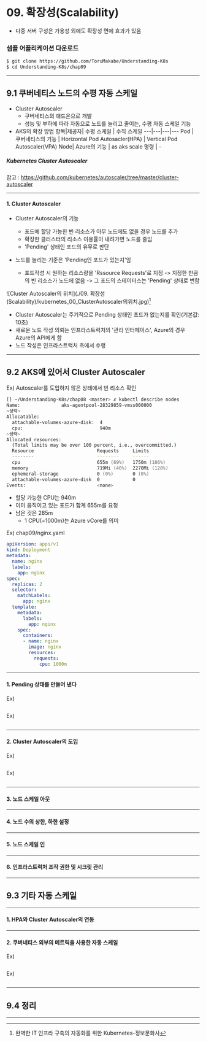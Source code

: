 # 09. 확장성(Scalability)
* 다중 서버 구성은 가용성 외에도 확장성 면에 효과가 있음

### 샘플 어플리케이션 다운로드
```zsh
$ git clone https://github.com/ToruMakabe/Understanding-K8s
$ cd Understanding-K8s/chap09
```

---
## 9.1 쿠버네티스 노드의 수평 자동 스케일
* Cluster Autoscaler
	- 쿠버네티스의 애드온으로 개발
	- 성능 및 부하에 따라 자동으로 노드를 늘리고 줄이는, 수평 자동 스케일 기능
* AKS의 확장 방법
항목|제공자| 수평 스케일 | 수직 스케일
---|---|---|---
Pod	| 쿠버네티스의 기능	| Horizontal Pod Autosacler(HPA)	| Vertical Pod Autoscaler(VPA)
Node| Azure의 기능	| as aks scale 명령	| -

##### Kubernetes Cluster Autoscaler
참고 : https://github.com/kubernetes/autoscaler/tree/master/cluster-autoscaler

---
#### 1. Cluster Autoscaler
* Cluster Autoscaler의 기능
	- 포드에 할당 가능한 빈 리소스가 아무 노드에도 없을 경우 노드를 추가
	- 확장한 클러스터의 리소스 이용률이 내려가면 노드를 줄임
	- 'Pending' 상태인 포드의 유무로 판단

* 노드를 늘리는 기준은 'Pending인 포드가 있는지'임
	- 포드작성 시 원하는 리소스량을 'Rssource Requests'로 지정 -> 지정한 만큼의 빈 리소스가 노드에 없음 -> 그 포드의 스테이터스는 'Pending' 상태로 변함

![Cluster Autoscaler의 위치](./09. 확장성(Scalability)/kubernetes_00_ClusterAutoscaler의위치.jpg)[^출처]
* Cluster Autoscaler는 주기적으로 Pending 상태인 초드가 없는지를 확인(기본값: 10초)
* 새로운 노드 작성 의뢰는 인프라스트럭처의 '관리 인터페이스', Azure의 경우 Azure의 API에게 함
* 노드 작성은 인프라스트럭처 측에서 수행


---
## 9.2 AKS에 있어서 Cluster Autoscaler

Ex) Autoscaler를 도입하지 않은 상태에서 빈 리소스 확인  
```zsh
[] ~/Understanding-K8s/chap08 <master> ✗ kubectl describe nodes
Name:               aks-agentpool-28329859-vmss000000
~생략~
Allocatable:
  attachable-volumes-azure-disk:  4
  cpu:                            940m
~생략~
Allocated resources:
  (Total limits may be over 100 percent, i.e., overcommitted.)
  Resource                       Requests     Limits
  --------                       --------     ------
  cpu                            655m (69%)   1750m (186%)
  memory                         719Mi (40%)  2270Mi (128%)
  ephemeral-storage              0 (0%)       0 (0%)
  attachable-volumes-azure-disk  0            0
Events:                          <none>
```
* 할당 가능한 CPU는 940m
* 이미 움직이고 있는 포드가 합계 655m를 요청
* 남은 것은 285m
	- 1 CPU(=1000m)는 Azure vCore를 의미


Ex) chap09/nginx.yaml  
```yaml
apiVersion: apps/v1
kind: Deployment
metadata:
  name: nginx
  labels:
    app: nginx
spec:
  replicas: 2
  selector:
    matchLabels:
      app: nginx
  template:
    metadata:
      labels:
        app: nginx
    spec:
      containers:
      - name: nginx
        image: nginx
        resources:
          requests:
            cpu: 1000m
```

---
#### 1. Pending 상태를 만들어 낸다

Ex)   
```bash

```

Ex)   
```bash

```

---
#### 2. Cluster Autoscaler의 도입

Ex)   
```zsh

```

Ex)   
```zsh

```

---
#### 3. 노드 스케일 아웃

---
#### 4. 노드 수의 상한, 하한 설정

---
#### 5. 노드 스케일 인

---
#### 6. 인프라스트럭처 조작 권한 및 시크릿 관리


---
## 9.3 기타 자동 스케일

---
#### 1. HPA와 Cluster Autoscaler의 연동

---
#### 2. 쿠버네티스 외부의 메트릭을 사용한 자동 스케일

Ex)   
```bash

```

Ex)   
```bash

```


---
## 9.4 정리

---
[^출처]: 완벽한 IT 인프라 구축의 자동화를 위한 Kubernetes-정보문화사